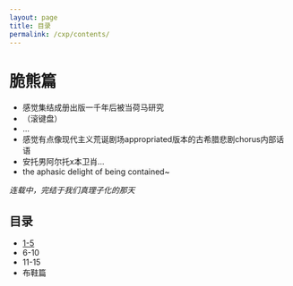 ```yaml
---
layout: page
title: 目录
permalink: /cxp/contents/
---
```

# 脆熊篇


- 感觉集结成册出版一千年后被当荷马研究
- （滚键盘）
- ...
- 感觉有点像现代主义荒诞剧场appropriated版本的古希腊悲剧chorus内部话语
- 安托男阿尔托x本卫肖...
- the aphasic delight of being contained~


*连载中，完结于我们真理子化的那天*


## 目录

- [1-5](kusohime.xyz/cxp/otf)
- 6-10
- 11-15
- 布鞋篇



